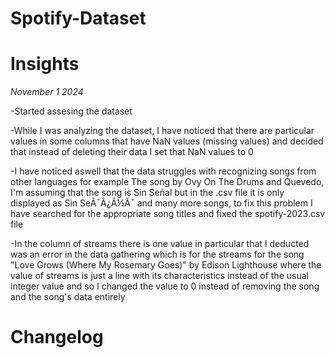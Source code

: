 # Spotify-Dataset
 
# Insights
*November 1 2024*

-Started assesing the dataset

-While I was analyzing the dataset, I have noticed that there are particular values in some columns that have NaN values (missing values) and decided that instead of deleting their data I set that NaN values to 0

-I have noticed aswell that the data struggles with recognizing songs from other languages for example The song by Ovy On The Drums and Quevedo, I'm assuming that the song is Sin Señal but in the .csv file it is only displayed as Sin SeÃ¯Â¿Â½Ã¯ and many more songs, to fix this problem I have searched for the appropriate song titles and fixed the spotify-2023.csv file

-In the column of streams there is one value in particular that I deducted was an error in the data gathering which is for the streams for the song "Love Grows (Where My Rosemary Goes)" by Edison Lighthouse where the value of streams is just a line with its characteristics instead of the usual integer value and so I changed the value to 0 instead of removing the song and the song's data entirely

# Changelog
